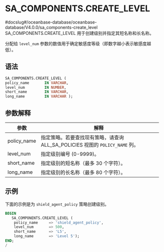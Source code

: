 SA_COMPONENTS.CREATE_LEVEL 
===============================================
#docslug#/oceanbase-database/oceanbase-database/V4.0.0/sa_components-create_level
SA_COMPONENTS.CREATE_LEVEL 用于创建级别并指定其短名称和长名称。

分配给 `level_num` 参数的数值用于确定敏感度等级（即数字越小表示敏感度越低）。

语法 
-----------

```sql
SA_COMPONENTS.CREATE_LEVEL (
policy_name       IN VARCHAR,
level_num         IN NUMBER,
short_name        IN VARCHAR,
long_name         IN VARCHAR );
```



参数解释 
-------------



|   **参数**    |                         **解释**                         |
|-------------|--------------------------------------------------------|
| policy_name | 指定策略。若要查找现有策略，请查询 ALL_SA_POLICIES 视图的 `POLICY_NAME` 列。 |
| level_num   | 指定级别编号 (0-9999)。                                       |
| short_name  | 指定级别的短名称（最多 30 个字符）。                                   |
| long_name   | 指定级别的长名称（最多 80 个字符）。                                   |



示例 
-----------

下面的示例是为 `shield_agent_policy` 策略创建级别。

```sql
BEGIN
   SA_COMPONENTS.CREATE_LEVEL (
    policy_name     => 'shield_agent_policy',
    level_num       => 500,
    short_name      => 'L5',
    long_name       => 'Level 5');
END;
/
```



